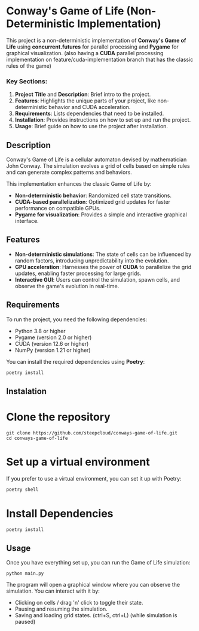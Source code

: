 # Conway's Game of Life (Non-Deterministic Implementation)

This project is a non-deterministic implementation of **Conway's Game of Life** using **concurrent.futures** for parallel processing and **Pygame** for graphical visualization. (also having a **CUDA** parallel processing implementation on feature/cuda-implementation branch that has the classic rules of the game)

### Key Sections:
1. **Project Title** and **Description**: Brief intro to the project.
2. **Features**: Highlights the unique parts of your project, like non-deterministic behavior and CUDA acceleration.
3. **Requirements**: Lists dependencies that need to be installed.
4. **Installation**: Provides instructions on how to set up and run the project.
5. **Usage**: Brief guide on how to use the project after installation.

## Description

Conway's Game of Life is a cellular automaton devised by mathematician John Conway. The simulation evolves a grid of cells based on simple rules and can generate complex patterns and behaviors.

This implementation enhances the classic Game of Life by:

- **Non-deterministic behavior**: Randomized cell state transitions.
- **CUDA-based parallelization**: Optimized grid updates for faster performance on compatible GPUs.
- **Pygame for visualization**: Provides a simple and interactive graphical interface.

## Features

- **Non-deterministic simulations**: The state of cells can be influenced by random factors, introducing unpredictability into the evolution.
- **GPU acceleration**: Harnesses the power of **CUDA** to parallelize the grid updates, enabling faster processing for large grids.
- **Interactive GUI**: Users can control the simulation, spawn cells, and observe the game's evolution in real-time.

## Requirements

To run the project, you need the following dependencies:

- Python 3.8 or higher
- Pygame (version 2.0 or higher)
- CUDA (version 12.6 or higher)
- NumPy (version 1.21 or higher)

You can install the required dependencies using **Poetry**:

```bash
poetry install
```

## Instalation
# Clone the repository
```shell
git clone https://github.com/steepcloud/conways-game-of-life.git
cd conways-game-of-life
```

# Set up a virtual environment
If you prefer to use a virtual environment, you can set it up with Poetry:
```bash
poetry shell
```

# Install Dependencies
```bash
poetry install
```

## Usage
Once you have everything set up, you can run the Game of Life simulation:
```shell
python main.py
```

The program will open a graphical window where you can observe the simulation. You can interact with it by:

- Clicking on cells / drag 'n' click to toggle their state.
- Pausing and resuming the simulation.
- Saving and loading grid states. (ctrl+S, ctrl+L) (while simulation is paused)
